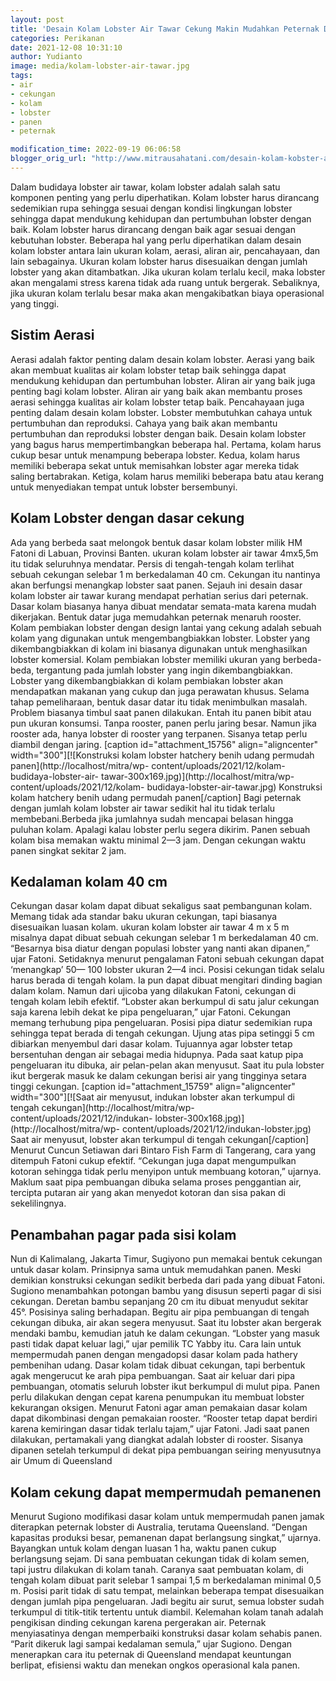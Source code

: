 ```yaml
---
layout: post
title: 'Desain Kolam Lobster Air Tawar Cekung Makin Mudahkan Peternak Di Saat Panen'
categories: Perikanan
date: 2021-12-08 10:31:10
author: Yudianto
image: media/kolam-lobster-air-tawar.jpg
tags:
- air
- cekungan
- kolam
- lobster
- panen
- peternak

modification_time: 2022-09-19 06:06:58
blogger_orig_url: "http://www.mitrausahatani.com/desain-kolam-kobster-air-tawar-cekung.html"
---
```


Dalam budidaya lobster air tawar, kolam lobster adalah salah satu komponen
penting yang perlu diperhatikan. Kolam lobster harus dirancang sedemikian rupa
sehingga sesuai dengan kondisi lingkungan lobster sehingga dapat mendukung
kehidupan dan pertumbuhan lobster dengan baik. Kolam lobster harus dirancang
dengan baik agar sesuai dengan kebutuhan lobster. Beberapa hal yang perlu
diperhatikan dalam desain kolam lobster antara lain ukuran kolam, aerasi,
aliran air, pencahayaan, dan lain sebagainya. Ukuran kolam lobster harus
disesuaikan dengan jumlah lobster yang akan ditambatkan. Jika ukuran kolam
terlalu kecil, maka lobster akan mengalami stress karena tidak ada ruang untuk
bergerak. Sebaliknya, jika ukuran kolam terlalu besar maka akan mengakibatkan
biaya operasional yang tinggi.

## Sistim Aerasi

Aerasi adalah faktor penting dalam desain kolam lobster. Aerasi yang baik akan
membuat kualitas air kolam lobster tetap baik sehingga dapat mendukung
kehidupan dan pertumbuhan lobster. Aliran air yang baik juga penting bagi
kolam lobster. Aliran air yang baik akan membantu proses aerasi sehingga
kualitas air kolam lobster tetap baik. Pencahayaan juga penting dalam desain
kolam lobster. Lobster membutuhkan cahaya untuk pertumbuhan dan reproduksi.
Cahaya yang baik akan membantu pertumbuhan dan reproduksi lobster dengan baik.
Desain kolam lobster yang bagus harus mempertimbangkan beberapa hal. Pertama,
kolam harus cukup besar untuk menampung beberapa lobster. Kedua, kolam harus
memiliki beberapa sekat untuk memisahkan lobster agar mereka tidak saling
bertabrakan. Ketiga, kolam harus memiliki beberapa batu atau kerang untuk
menyediakan tempat untuk lobster bersembunyi.

## Kolam Lobster dengan dasar cekung

Ada yang berbeda saat melongok bentuk dasar kolam lobster milik HM Fatoni di
Labuan, Provinsi Banten. ukuran kolam lobster air tawar 4mx5,5m itu tidak
seluruhnya mendatar. Persis di tengah-tengah kolam terlihat sebuah cekungan
selebar 1 m berkedalaman 40 cm. Cekungan itu nantinya akan berfungsi menangkap
lobster saat panen. Sejauh ini desain dasar kolam lobster air tawar kurang
mendapat perhatian serius dari peternak. Dasar kolam biasanya hanya dibuat
mendatar semata-mata karena mudah dikerjakan. Bentuk datar juga memudahkan
peternak menaruh rooster. Kolam pembiakan lobster dengan design lantai yang
cekung adalah sebuah kolam yang digunakan untuk mengembangbiakkan lobster.
Lobster yang dikembangbiakkan di kolam ini biasanya digunakan untuk
menghasilkan lobster komersial. Kolam pembiakan lobster memiliki ukuran yang
berbeda-beda, tergantung pada jumlah lobster yang ingin dikembangbiakkan.
Lobster yang dikembangbiakkan di kolam pembiakan lobster akan mendapatkan
makanan yang cukup dan juga perawatan khusus. Selama tahap pemeliharaan,
bentuk dasar datar itu tidak menimbulkan masalah. Problem biasanya timbul saat
panen dilakukan. Entah itu panen bibit atau pun ukuran konsumsi. Tanpa
rooster, panen perlu jaring besar. Namun jika rooster ada, hanya lobster di
rooster yang terpanen. Sisanya tetap perlu diambil dengan jaring. [caption
id="attachment_15756" align="aligncenter" width="300"][![Konstruksi kolam
lobster hatchery benih udang permudah panen](http://localhost/mitra/wp-
content/uploads/2021/12/kolam-budidaya-lobster-air-
tawar-300x169.jpg)](http://localhost/mitra/wp-content/uploads/2021/12/kolam-
budidaya-lobster-air-tawar.jpg) Konstruksi kolam hatchery benih udang permudah
panen[/caption] Bagi peternak dengan jumlah kolam lobster air tawar sedikit
hal itu tidak terlalu membebani.Berbeda jika jumlahnya sudah mencapai belasan
hingga puluhan kolam. Apalagi kalau lobster perlu segera dikirim. Panen sebuah
kolam bisa memakan waktu minimal 2—3 jam. Dengan cekungan waktu panen singkat
sekitar 2 jam.

## Kedalaman kolam 40 cm

Cekungan dasar kolam dapat dibuat sekaligus saat pembangunan kolam. Memang
tidak ada standar baku ukuran cekungan, tapi biasanya disesuaikan luasan
kolam. ukuran kolam lobster air tawar 4 m x 5 m misalnya dapat dibuat sebuah
cekungan selebar 1 m berkedalaman 40 cm. “Besarnya bisa diatur dengan populasi
lobster yang nanti akan dipanen,” ujar Fatoni. Setidaknya menurut pengalaman
Fatoni sebuah cekungan dapat ‘menangkap’ 50— 100 lobster ukuran 2—4 inci.
Posisi cekungan tidak selalu harus berada di tengah kolam. Ia pun dapat dibuat
mengitari dinding bagian dalam kolam. Namun dari ujicoba yang dilakukan
Fatoni, cekungan di tengah kolam lebih efektif. “Lobster akan berkumpul di
satu jalur cekungan saja karena lebih dekat ke pipa pengeluaran,” ujar Fatoni.
Cekungan memang terhubung pipa pengeluaran. Posisi pipa diatur sedemikian rupa
sehingga tepat berada di tengah cekungan. Ujung atas pipa setinggi 5 cm
dibiarkan menyembul dari dasar kolam. Tujuannya agar lobster tetap bersentuhan
dengan air sebagai media hidupnya. Pada saat katup pipa pengeluaran itu
dibuka, air pelan-pelan akan menyusut. Saat itu pula lobster ikut bergerak
masuk ke dalam cekungan berisi air yang tingginya setara tinggi cekungan.
[caption id="attachment_15759" align="aligncenter" width="300"][![Saat air
menyusut, indukan lobster akan terkumpul di tengah
cekungan](http://localhost/mitra/wp-content/uploads/2021/12/indukan-
lobster-300x168.jpg)](http://localhost/mitra/wp-
content/uploads/2021/12/indukan-lobster.jpg) Saat air menyusut, lobster akan
terkumpul di tengah cekungan[/caption] Menurut Cuncun Setiawan dari Bintaro
Fish Farm di Tangerang, cara yang ditempuh Fatoni cukup efektif. “Cekungan
juga dapat mengumpulkan kotoran sehingga tidak perlu menyipon untuk membuang
kotoran,” ujarnya. Maklum saat pipa pembuangan dibuka selama proses
penggantian air, tercipta putaran air yang akan menyedot kotoran dan sisa
pakan di sekelilingnya.

## Penambahan pagar pada sisi kolam

Nun di Kalimalang, Jakarta Timur, Sugiyono pun memakai bentuk cekungan untuk
dasar kolam. Prinsipnya sama untuk memudahkan panen. Meski demikian konstruksi
cekungan sedikit berbeda dari pada yang dibuat Fatoni. Sugiono menambahkan
potongan bambu yang disusun seperti pagar di sisi cekungan. Deretan bambu
sepanjang 20 cm itu dibuat menyudut sekitar 45°. Posisinya saling berhadapan.
Begitu air pipa pembuangan di tengah cekungan dibuka, air akan segera
menyusut. Saat itu lobster akan bergerak mendaki bambu, kemudian jatuh ke
dalam cekungan. “Lobster yang masuk pasti tidak dapat keluar lagi,” ujar
pemilik TC Yabby itu. Cara lain untuk mempermudah panen dengan mengadopsi
dasar kolam pada hathery pembenihan udang. Dasar kolam tidak dibuat cekungan,
tapi berbentuk agak mengerucut ke arah pipa pembuangan. Saat air keluar dari
pipa pembuangan, otomatis seluruh lobster ikut berkumpul di mulut pipa. Panen
perlu dilakukan dengan cepat karena penumpukan itu membuat lobster kekurangan
oksigen. Menurut Fatoni agar aman pemakaian dasar kolam dapat dikombinasi
dengan pemakaian rooster. “Rooster tetap dapat berdiri karena kemiringan dasar
tidak terlalu tajam,” ujar Fatoni. Jadi saat panen dilakukan, pertamakali yang
diangkat adalah lobster di rooster. Sisanya dipanen setelah terkumpul di dekat
pipa pembuangan seiring menyusutnya air Umum di Queensland

## Kolam cekung dapat mempermudah pemanenen

Menurut Sugiono modifikasi dasar kolam untuk mempermudah panen jamak
diterapkan peternak lobster di Australia, terutama Queensland. “Dengan
kapasitas produksi besar, pemanenan dapat berlangsung singkat,” ujarnya.
Bayangkan untuk kolam dengan luasan 1 ha, waktu panen cukup berlangsung sejam.
Di sana pembuatan cekungan tidak di kolam semen, tapi justru dilakukan di
kolam tanah. Caranya saat pembuatan kolam, di tengah kolam dibuat parit
selebar 1 sampai 1,5 m berkedalaman minimal 0,5 m. Posisi parit tidak di satu
tempat, melainkan beberapa tempat disesuaikan dengan jumlah pipa pengeluaran.
Jadi begitu air surut, semua lobster sudah terkumpul di titik-titik tertentu
untuk diambil. Kelemahan kolam tanah adalah pengikisan dinding cekungan karena
pergerakan air. Peternak menyiasatinya dengan memperbaiki konstruksi dasar
kolam sehabis panen. “Parit dikeruk lagi sampai kedalaman semula,” ujar
Sugiono. Dengan menerapkan cara itu peternak di Queensland mendapat keuntungan
berlipat, efisiensi waktu dan menekan ongkos operasional kala panen.


